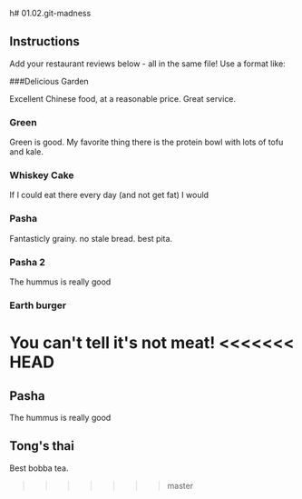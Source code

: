 h# 01.02.git-madness

## Instructions

Add your restaurant reviews below - all in the same file! Use a format like:


###Delicious Garden

Excellent Chinese food, at a reasonable price. Great service.

### Green

Green is good. My favorite thing there is the protein bowl with lots of tofu and kale.


### Whiskey Cake

If I could eat there every day (and not get fat) I would

### Pasha
Fantasticly grainy. no stale bread. best pita.

### Pasha 2

The hummus is really good

### Earth burger

You can't tell it's not meat!
<<<<<<< HEAD
=======

## Pasha

The hummus is really good

## Tong's thai

Best bobba tea.
>>>>>>> master
